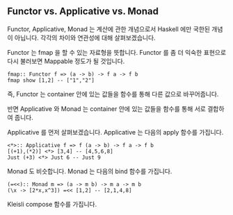## Functor vs. Applicative vs. Monad
Functor, Applicative, Monad 는 계산에 관한 개념으로서 Haskell 에만 국한된 개념이 아닙니다. 각각의 차이와 연관성에 대해 살펴보겠습니다.

Functor 는 fmap 을 할 수 있는 자료형을 뜻합니다. Functor 를 좀 더 익숙한 표현으로 다시 불러보면 Mappable 정도가 될 것입니다.

    fmap:: Functor f => (a -> b) -> f a -> f b
    fmap show [1,2] -- ["1","2"]

즉, Functor 는 container 안에 있는 값들을 함수를 통해 다른 값으로 바꾸어줍니다.

반면 Applicative 와 Monad 는 container 안에 있는 값들을 함수를 통해 서로 결합하여 줍니다.

Applicative 를 먼저 살펴보겠습니다. Applicative 는 다음의 apply 함수를 가집니다.

    <*>:: Applicative f => f (a -> b) -> f a -> f b
    [(+1),(*2)] <*> [3,4] -- [4,5,6,8]
    Just (+3) <*> Just 6 -- Just 9

Monad 도 비슷합니다. Monad 는 다음의 bind 함수를 가집니다.

    (=<<):: Monad m => (a -> m b) -> m a -> m b
    (\x -> [2*x,x^3]) =<< [1,2] -- [2,1,4,8]



Kleisli compose 함수를 가집니다.
